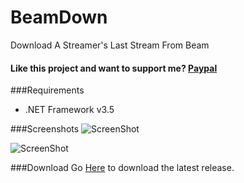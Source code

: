 # BeamDown
Download A Streamer's Last Stream From Beam
#### Like this project and want to support me? [Paypal](https://www.paypal.com/cgi-bin/webscr?cmd=_s-xclick&hosted_button_id=Z8UAZK3MYS6MA)

###Requirements
 * .NET Framework v3.5
 
###Screenshots
![ScreenShot](http://i.imgur.com/nH2PSx5.png)

![ScreenShot](http://i.imgur.com/C7BlCHk.png)

###Download
Go [Here](https://github.com/Leviathan5/BeamDown/releases "BeamDown Releases") to download the latest release.
